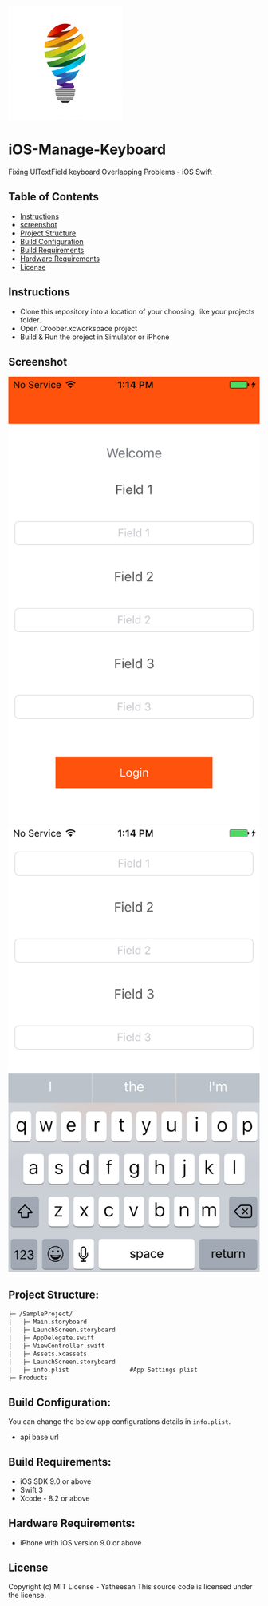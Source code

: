 ![alt text](Images/img1.png)
# iOS-Manage-Keyboard
Fixing UITextField keyboard Overlapping Problems - iOS Swift 
## Table of Contents

<!-- START doctoc generated TOC please keep comment here to allow auto update -->
<!-- DON'T EDIT THIS SECTION, INSTEAD RE-RUN doctoc TO UPDATE -->

- [Instructions](#instructions)
- [screenshot](#screenshot)
- [Project Structure](#project-structure)
- [Build Configuration](#build-configuration)
- [Build Requirements](#build-requirements)
- [Hardware Requirements](#hardware-requirements)
- [License](#license)

<!-- END doctoc generated TOC please keep comment here to allow auto update -->

## Instructions
- Clone this repository into a location of your choosing, like your projects folder.
- Open Croober.xcworkspace project
- Build & Run the project in Simulator or iPhone

## Screenshot
![alt text](Images/img2.png) 
![alt text](Images/img3.png)
## Project Structure:
    ├─ /SampleProject/
    |   ├─ Main.storyboard
    |   ├─ LaunchScreen.storyboard
    |   ├─ AppDelegate.swift 
    |   ├─ ViewController.swift
    |   ├─ Assets.xcassets
    |   ├─ LaunchScreen.storyboard
    |   ├─ info.plist                 #App Settings plist
    ├─ Products      
        
## Build Configuration:
You can change the below app configurations details in `info.plist`.
- api base url

## Build Requirements:
- iOS SDK 9.0 or above
- Swift 3 
- Xcode - 8.2 or above

## Hardware Requirements:
- iPhone with iOS version 9.0 or above 
 
## License

Copyright (c) MIT License - Yatheesan 
This source code is licensed under the  license.
